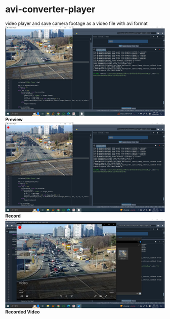 # avi-converter-player
video player and save camera footage as a video file with avi format
!["Preview"]( https://github.com/wingun322/avi-converter-player/blob/main/v_player.JPG)
__Preview__
!["Record"]( https://github.com/wingun322/avi-converter-player/blob/main/v_player2.JPG)
__Record__
!["Recorded Video"]( https://github.com/wingun322/avi-converter-player/blob/main/v_player3.JPG)
__Recorded Video__
